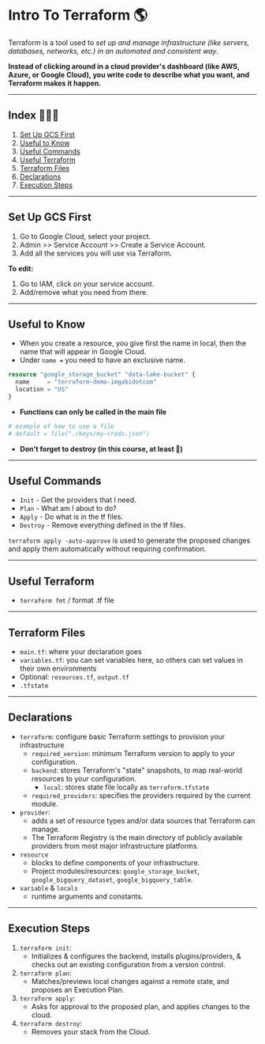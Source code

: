 # Intro To Terraform 🌎

Terraform is a tool used to *set up and manage infrastructure (like servers, databases, networks, etc.) in an automated and consistent way*.

**Instead of clicking around in a cloud provider's dashboard (like AWS, Azure, or Google Cloud), you write code to describe what you want, and Terraform makes it happen.**

---

## Index 👩🏽‍💻

1. [Set Up GCS First](#set-up-gcs-first)
2. [Useful to Know](#useful-to-know)
3. [Useful Commands](#useful-commands)
4. [Useful Terraform](#useful-terraform)
5. [Terraform Files](#files)
6. [Declarations](#declarations)
7. [Execution Steps](#execution-steps)

---

## Set Up GCS First
1. Go to Google Cloud, select your project.
2. Admin >> Service Account >> Create a Service Account.
3. Add all the services you will use via Terraform.

**To edit:**
1. Go to IAM, click on your service account.
2. Add/remove what you need from there.

---

## Useful to Know

- When you create a resource, you give first the name in local, then the name that will appear in Google Cloud.
- Under `name =` you need to have an exclusive name.

```terraform
resource "google_storage_bucket" "data-lake-bucket" {
  name     = "terraform-demo-imgabidotcom"
  location = "US"
}
```

- **Functions can only be called in the main file**

```terraform
# example of how to use a file
# default = file("./keys/my-creds.json")
```

- **Don't forget to destroy (in this course, at least 🥺)**

---

## Useful Commands

- `Init` - Get the providers that I need.
- `Plan` - What am I about to do?
- `Apply` - Do what is in the tf files.
- `Destroy` - Remove everything defined in the tf files.

`terraform apply -auto-approve` is used to generate the proposed changes and apply them automatically without requiring confirmation.

---

## Useful Terraform

- `terraform fmt` / format .tf file

---

## Terraform Files

- `main.tf`: where your declaration goes
- `variables.tf`: you can set variables here, so others can set values in their own environments
- Optional: `resources.tf`, `output.tf`
- `.tfstate`

---

## Declarations

- `terraform`: configure basic Terraform settings to provision your infrastructure
  - `required_version`: minimum Terraform version to apply to your configuration.
  - `backend`: stores Terraform's "state" snapshots, to map real-world resources to your configuration.
    - `local`: stores state file locally as `terraform.tfstate`
  - `required_providers`: specifies the providers required by the current module.
- `provider`:
  - adds a set of resource types and/or data sources that Terraform can manage.
  - The Terraform Registry is the main directory of publicly available providers from most major infrastructure platforms.
- `resource`
  - blocks to define components of your infrastructure.
  - Project modules/resources: `google_storage_bucket`, `google_bigquery_dataset`, `google_bigquery_table`.
- `variable` & `locals`
  - runtime arguments and constants.

---

## Execution Steps

1. `terraform init`:
   - Initializes & configures the backend, installs plugins/providers, & checks out an existing configuration from a version control.
2. `terraform plan`:
   - Matches/previews local changes against a remote state, and proposes an Execution Plan.
3. `terraform apply`:
   - Asks for approval to the proposed plan, and applies changes to the cloud.
4. `terraform destroy`:
   - Removes your stack from the Cloud.

